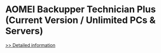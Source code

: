 # AOMEI Backupper Technician Plus (Current Version / Unlimited PCs & Servers)
[>> Detailed information](https://secure.shareit.com/shareit/product.html?productid=300870337&affiliateid=200057808)